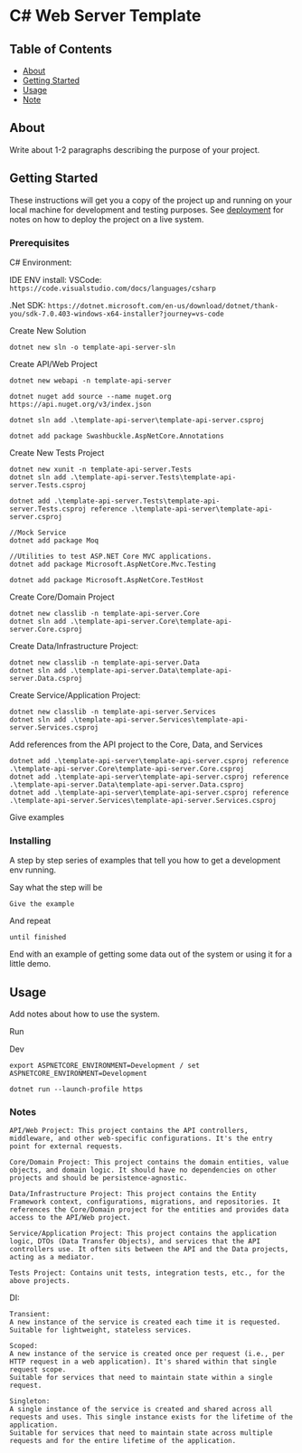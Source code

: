 # C# Web Server Template

## Table of Contents

- [About](#about)
- [Getting Started](#getting_started)
- [Usage](#usage)
- [Note](#notes)

## About <a name = "about"></a>

Write about 1-2 paragraphs describing the purpose of your project.

## Getting Started <a name = "getting_started"></a>

These instructions will get you a copy of the project up and running on your local machine for development and testing purposes. See [deployment](#deployment) for notes on how to deploy the project on a live system.

### Prerequisites

C# Environment:

IDE ENV install:
VSCode: 
```https://code.visualstudio.com/docs/languages/csharp```

.Net SDK:
```https://dotnet.microsoft.com/en-us/download/dotnet/thank-you/sdk-7.0.403-windows-x64-installer?journey=vs-code```


Create New Solution

```
dotnet new sln -o template-api-server-sln
```

Create  API/Web Project
```
dotnet new webapi -n template-api-server

dotnet nuget add source --name nuget.org https://api.nuget.org/v3/index.json

dotnet sln add .\template-api-server\template-api-server.csproj

dotnet add package Swashbuckle.AspNetCore.Annotations
```

Create New Tests Project
```
dotnet new xunit -n template-api-server.Tests
dotnet sln add .\template-api-server.Tests\template-api-server.Tests.csproj

dotnet add .\template-api-server.Tests\template-api-server.Tests.csproj reference .\template-api-server\template-api-server.csproj

//Mock Service
dotnet add package Moq

//Utilities to test ASP.NET Core MVC applications.
dotnet add package Microsoft.AspNetCore.Mvc.Testing

dotnet add package Microsoft.AspNetCore.TestHost
```

Create Core/Domain Project
```
dotnet new classlib -n template-api-server.Core
dotnet sln add .\template-api-server.Core\template-api-server.Core.csproj
```

Create Data/Infrastructure Project:
```
dotnet new classlib -n template-api-server.Data
dotnet sln add .\template-api-server.Data\template-api-server.Data.csproj
```

Create Service/Application Project:
```
dotnet new classlib -n template-api-server.Services
dotnet sln add .\template-api-server.Services\template-api-server.Services.csproj
```

Add references from the API project to the Core, Data, and Services 
```
dotnet add .\template-api-server\template-api-server.csproj reference .\template-api-server.Core\template-api-server.Core.csproj
dotnet add .\template-api-server\template-api-server.csproj reference .\template-api-server.Data\template-api-server.Data.csproj
dotnet add .\template-api-server\template-api-server.csproj reference .\template-api-server.Services\template-api-server.Services.csproj
```


Give examples


### Installing

A step by step series of examples that tell you how to get a development env running.

Say what the step will be

```
Give the example
```

And repeat

```
until finished
```

End with an example of getting some data out of the system or using it for a little demo.

## Usage <a name = "usage"></a>

Add notes about how to use the system.


Run

Dev
```
export ASPNETCORE_ENVIRONMENT=Development / set ASPNETCORE_ENVIRONMENT=Development

dotnet run --launch-profile https
```



### Notes  <a name = "notes"></a>

```
API/Web Project: This project contains the API controllers, middleware, and other web-specific configurations. It's the entry point for external requests.

Core/Domain Project: This project contains the domain entities, value objects, and domain logic. It should have no dependencies on other projects and should be persistence-agnostic.

Data/Infrastructure Project: This project contains the Entity Framework context, configurations, migrations, and repositories. It references the Core/Domain project for the entities and provides data access to the API/Web project.

Service/Application Project: This project contains the application logic, DTOs (Data Transfer Objects), and services that the API controllers use. It often sits between the API and the Data projects, acting as a mediator.

Tests Project: Contains unit tests, integration tests, etc., for the above projects.
```


DI:

```
Transient:
A new instance of the service is created each time it is requested.
Suitable for lightweight, stateless services.
```

```
Scoped:
A new instance of the service is created once per request (i.e., per HTTP request in a web application). It's shared within that single request scope.
Suitable for services that need to maintain state within a single request.
```


```
Singleton:
A single instance of the service is created and shared across all requests and uses. This single instance exists for the lifetime of the application.
Suitable for services that need to maintain state across multiple requests and for the entire lifetime of the application.
```
